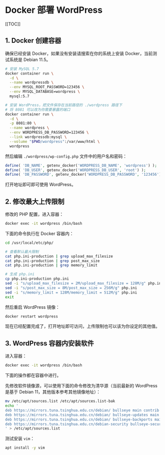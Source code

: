 # Docker 部署 WordPress

[[TOC]]

## 1. Docker 创建容器

确保已经安装 Docker，如果没有安装请搜索在你的系统上安装 Docker，当前测试系统是 Debian 11.5。

```bash
# 安装 MySQL 5.7
docker container run \
  -d \
  --name wordpressdb \
  --env MYSQL_ROOT_PASSWORD=123456 \
  --env MYSQL_DATABASE=wordpress \
  mysql:5.7

# 安装 WordPress，把文件保存在当前路径的 ./wordpress 路径下
# 将 8081 可以改为你需要暴露的端口
docker container run \
  -d \
  -p 8081:80 \
  --name wordpress \
  --env WORDPRESS_DB_PASSWORD=123456 \
  --link wordpressdb:mysql \
  --volume "$PWD/wordpress":/var/www/html \
  wordpress
```

然后编辑 `./wordpress/wp-config.php` 文件中的用户名和密码：

```php
define( 'DB_NAME', getenv_docker('WORDPRESS_DB_NAME', 'wordpress') );
define( 'DB_USER', getenv_docker('WORDPRESS_DB_USER', 'root') );
define( 'DB_PASSWORD', getenv_docker('WORDPRESS_DB_PASSWORD', '123456') );
```

打开地址即可即可使用 WordPress。

## 2. 修改最大上传限制

修改的 PHP 配置，进入容器：

```bash
docker exec -it wordpress /bin/bash
```

下面的命令执行在 Docker 容器内：

```bash
cd /usr/local/etc/php/

# 查看默认最大限制
cat php.ini-production | grep upload_max_filesize
cat php.ini-production | grep post_max_size
cat php.ini-production | grep memory_limit

# 生成 php.ini
cp php.ini-production php.ini
sed -i "s/upload_max_filesize = 2M/upload_max_filesize = 128M/g" php.ini
sed -i "s/post_max_size = 8M/post_max_size = 256M/g" php.ini
sed -i "s/memory_limit = 128M/memory_limit = 512M/g" php.ini
exit
```

然后重启 WordPress 镜像：

```bash
docker restart wordpress
```

现在已经配置完成了，打开地址即可访问，上传限制也可以该为你设定的其他值。

## 3. WordPress 容器内安装软件

进入容器：

```bash
docker exec -it wordpress /bin/bash
```

下面的操作都在容器中进行。

先修改软件镜像源，可以使用下面的命令修改为清华源（当前最新的 WordPress 是基于 Debian 11，其他版本参考其他镜像地址）：

```bash
mv /etc/apt/sources.list /etc/apt/sources.list-bak
echo '
deb https://mirrors.tuna.tsinghua.edu.cn/debian/ bullseye main contrib non-free
deb https://mirrors.tuna.tsinghua.edu.cn/debian/ bullseye-updates main contrib non-free
deb https://mirrors.tuna.tsinghua.edu.cn/debian/ bullseye-backports main contrib non-free
deb https://mirrors.tuna.tsinghua.edu.cn/debian-security bullseye-security main contrib non-free
' > /etc/apt/sources.list
```

测试安装 `vim`：

```bash
apt install -y vim
```

